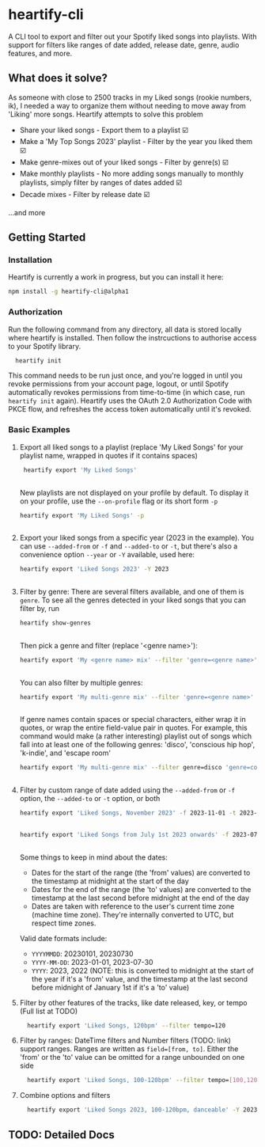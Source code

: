 # heartify-cli

A CLI tool to export and filter out your Spotify liked songs into playlists. With support for filters like ranges of date added, release date, genre, audio features, and more. 

## What does it solve?

As someone with close to 2500 tracks in my Liked songs (rookie numbers, ik), I needed a way to organize them without needing to move away from 'Liking' more songs. Heartify attempts to solve this problem

  - Share your liked songs - Export them to a playlist ☑️
  - Make a 'My Top Songs 2023' playlist - Filter by the year you liked them ☑️
  - Make genre-mixes out of your liked songs - Filter by genre(s) ☑️
  - Make monthly playlists - No more adding songs manually to monthly playlists, simply filter by ranges of dates added ☑️
  - Decade mixes - Filter by release date ☑️

...and more

## Getting Started

### Installation

  Heartify is currently a work in progress, but you can install it here:
  
  ```sh
  npm install -g heartify-cli@alpha1
  ```

### Authorization

Run the following command from any directory, all data is stored locally where heartify is installed. Then follow the instrcuctions to authorise access to your Spotify library.

  ```sh
    heartify init
  
  ```

This command needs to be run just once, and you're logged in until you revoke permissions from your account page, logout, or until Spotify automatically revokes permissions from time-to-time (in which case, run `heartify init` again). Heartify uses the OAuth 2.0 Authorization Code with PKCE flow, and refreshes the access token automatically until it's revoked.

### Basic Examples

1. Export all liked songs to a playlist (replace 'My Liked Songs' for your playlist name, wrapped in quotes if it contains spaces)
   
   ```sh
    heartify export 'My Liked Songs'
  
   ```

    New playlists are not displayed on your profile by default. To display it on your profile, use the `--on-profile` flag or its short form `-p`

    ```sh
    heartify export 'My Liked Songs' -p
  
    ```

2. Export your liked songs from a specific year (2023 in the example). You can use `--added-from` or `-f` and `--added-to` or `-t`, but there's also a convenience option `--year` or `-Y` available, used here:

    ```sh
    heartify export 'Liked Songs 2023' -Y 2023
  
    ```

3. Filter by genre: There are several filters available, and one of them is `genre`. To see all the genres detected in your liked songs that you can filter by, run
  
    ```sh
    heartify show-genres
  
    ```

    Then pick a genre and filter (replace '\<genre name\>'):
  
    ```sh
    heartify export 'My <genre name> mix' --filter 'genre=<genre name>'
  
    ```

    You can also filter by multiple genres:

    ```sh
    heartify export 'My multi-genre mix' --filter 'genre=<genre name>' 'genre=<another genre name>'
  
    ```  

    If genre names contain spaces or special characters, either wrap it in quotes, or wrap the entire field-value pair in quotes. For example, this command would make (a rather interesting) playlist out of songs which fall into at least one of the following genres: 'disco', 'conscious hip hop', 'k-indie', and 'escape room'
  
    ```sh
    heartify export 'My multi-genre mix' --filter genre=disco 'genre=conscious hip hop' genre='k-indie' genre='escape room'
  
    ```
  
4. Filter by custom range of date added using the `--added-from` or `-f` option, the `--added-to` or `-t` option, or both

    ```sh
    heartify export 'Liked Songs, November 2023' -f 2023-11-01 -t 2023-11-30
  
    ```

    ```sh
    heartify export 'Liked Songs from July 1st 2023 onwards' -f 2023-07-01
  
    ```
    
    Some things to keep in mind about the dates:
     - Dates for the start of the range (the 'from' values) are converted to the timestamp at midnight at the start of the day
     - Dates for the end of the range (the 'to' values) are converted to the timestamp at the last second before midnight at the end of the day
     - Dates are taken with reference to the user's current time zone (machine time zone). They're internally converted to UTC, but respect time zones.
     
    Valid date formats include:
      - `YYYYMMDD`: 20230101, 20230730
      - `YYYY-MM-DD`: 2023-01-01, 2023-07-30
      - `YYYY`: 2023, 2022 (NOTE: this is converted to midnight at the start of the year if it's a 'from' value, and the timestamp at the last second before midnight of January 1st if it's a 'to' value)

5. Filter by other features of the tracks, like date released, key, or tempo (Full list at TODO)

    ```sh
      heartify export 'Liked Songs, 120bpm' --filter tempo=120
    
    ```

6. Filter by ranges: DateTime filters and Number filters (TODO: link) support ranges. Ranges are written as `field=[from, to]`. Either the 'from' or the 'to' value can be omitted for a range unbounded on one side

    ```sh
      heartify export 'Liked Songs, 100-120bpm' --filter tempo=[100,120]
    
    ```

8. Combine options and filters

    ```sh
      heartify export 'Liked Songs 2023, 100-120bpm, danceable' -Y 2023 --filter tempo=[100,120] danceability=[0.7,]
    
    ```
   
## TODO: Detailed Docs





